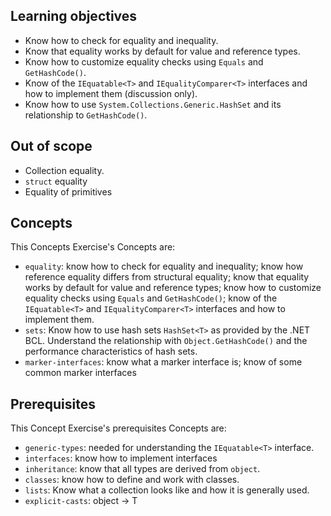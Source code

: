 ## Learning objectives

- Know how to check for equality and inequality.
- Know that equality works by default for value and reference types.
- Know how to customize equality checks using `Equals` and `GetHashCode()`.
- Know of the `IEquatable<T>` and `IEqualityComparer<T>` interfaces and how to implement them (discussion only).
- Know how to use `System.Collections.Generic.HashSet` and its relationship to `GetHashCode()`.

## Out of scope

- Collection equality.
- `struct` equality
- Equality of primitives

## Concepts

This Concepts Exercise's Concepts are:

- `equality`: know how to check for equality and inequality; know how reference equality differs from structural equality; know that equality works by default for value and reference types; know how to customize equality checks using `Equals` and `GetHashCode()`; know of the `IEquatable<T>` and `IEqualityComparer<T>` interfaces and how to implement them.
- `sets`: Know how to use hash sets `HashSet<T>` as provided by the .NET BCL. Understand the relationship with `Object.GetHashCode()` and the performance characteristics of hash sets.
- `marker-interfaces`: know what a marker interface is; know of some common marker interfaces

## Prerequisites

This Concept Exercise's prerequisites Concepts are:

- `generic-types`: needed for understanding the `IEquatable<T>` interface.
- `interfaces`: know how to implement interfaces
- `inheritance`: know that all types are derived from `object`.
- `classes`: know how to define and work with classes.
- `lists`: Know what a collection looks like and how it is generally used.
- `explicit-casts`: object -> T
